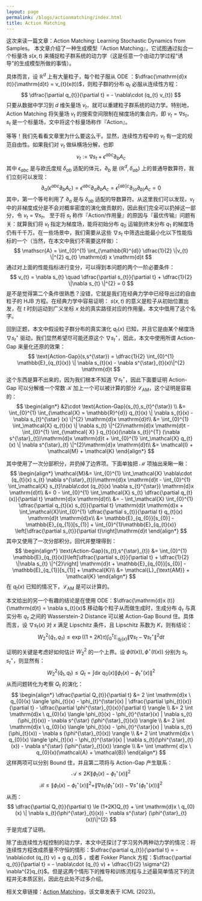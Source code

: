 ```yaml
---
layout: page
permalink: /blogs/actionmatching/index.html
title: Action Matching
---
```



这次来读一篇文章：Action Matching: Learning Stochastic Dynamics from Samples。
本文章介绍了一种生成模型『Action Matching』，它试图通过拟合一个标量场 $s(x,t)$ 来捕捉粒子群系统的动力学（这是任意一个由动力学过程“诱导”的生成模型所做的事情）。

具体而言，设 $\mathbb{R}^{d}$ 上有大量粒子，每个粒子服从 ODE ：$\dfrac{\mathrm{d}x (t)}{\mathrm{d}t} = v_{t}(x(t))$，则粒子群的分布 $q_{t}$ 必服从连续性方程：
$$
\dfrac{\partial q_{t}}{\partial t} =  - \nabla\cdot (q_{t} v_{t})
$$
只要从数据中学习到 $d$ 维矢量场 $v_{t}$，就可以重建粒子群系统的动力学。特别地，Action Matching 将矢量场 $v_{t}$ 的搜索空间限制在梯度场的集合内，即 $v_{t} = \nabla s_{t}$，$s_{t}$ 是一个标量场，文中将这个标量场称作『Action』。

等等！我们先看看文章里为什么要这么干。显然，连续性方程中的 $v_{t}$ 有一定的规范自由性。如果我们对 $v_{t}$ 做纵横场分解，也即
$$
v_{t} :=  \nabla s_{t} + \epsilon^{abc} \partial_{b} A_{c}
$$
其中 $\epsilon_{abc}$ 是与欧氏度规 $\delta_{ab}$ 适配的体元，$\partial_{b}$ 是 $(\mathbb{R}^{d},\delta_{ab})$ 上的普通导数算符，我们立刻可以发现：
$$
\partial_{a} (\epsilon^{abc} \partial_{b} A_{c} ) = \epsilon^{abc} \partial_{a} \partial_{b} A_{c} = \epsilon^{[ab]c} \partial_{(a} \partial_{b)}A_{c} =0
$$
其中，第一个等号利用了 $\partial_{a}$ 是与 $\delta_{ab}$ 适配的导数算符。从这里我们可以发现，$v_{t}$ 中的非梯度成分是不会对概率密度的演化做贡献的，因此我们完全可以扔掉这一部分，令 $v_{t} = \nabla s_{t}$。
至于将 $s_{t}$ 称作『Action/作用量』的原因与『最优传输』问题有关：就算我们将 $v_{t}$ 指定为梯度场，能将初始分布 $q_{0}$ 运输到终末分布 $q_{1}$ 的梯度场仍有千千万。在一些场景中，我们需要从这些 $\nabla s_{t}$ 中筛选出能最小化以下性能指标的一个（当然，在本文中我们不需要这样做）：
$$
\mathscr{A} = \int_{0}^{1} \int_{\mathbb{R}^{d}}  \dfrac{1}{2} \|v_{t} \|^{2} q_{t} \mathrm{d} x \mathrm{d}t
$$
通过对上面的性能指标进行变分，可以得到本问题的两个一阶必要条件：
$$
v_{t} =  \nabla s_{t}  \quad \dfrac{\partial s_{t}}{\partial t} + \dfrac{1}{2} \|\nabla s_{t} \|^{2} = 0 
$$
是不是觉得第二个条件很熟悉？没错，它就是我们在经典力学中已经导出过的自由粒子的 HJB 方程。在经典力学中容易证明： $s(x,t)$ 的意义是粒子从初始位置出发，在 $t$ 时刻运动到广义坐标 $x$ 处的真实路径对应的作用量。本文中借用了这个名字。


回到正题，本文中假设粒子群分布的真实演化 $q_{t}(x)$ 已知，并且它是由某个梯度场 $\nabla s_{t}^{\star}$ 驱动，我们显然希望尽可能还原这个 $\nabla s^{\star}_{t}$，因此，本文中使用所谓 Action-Gap 来量化还原的效果：
$$
\text{Action-Gap}(s,s^{\star}) = \dfrac{1}{2} \int_{0}^{1} \mathbb{E}_{q_{t}(x)} \| \nabla s_{t}(x)  - \nabla  s^{\star}_{t}(x)\|^{2} \mathrm{d}t
$$
这个东西是算不出来的，因为我们根本不知道 $\nabla s_{t}^{\star}$，因此下面要证明 Action-Gap 可以分解维一个常数 $\mathcal{K}$ 加上一个可以被计算的部分 $\mathcal{L}_{\text{AM}}$，这个证明是容易的：
$$
\begin{align*}
&2\cdot \text{Action-Gap}(s_{t},s_{t}^{\star}) \\
&=  \int_{0}^{1} \int_{\mathcal{X} = \mathbb{R}^{d}} q_{t}(x) \| \nabla s_{t}(x) - \nabla s_{t}^{\star} (x) \|^{2} \mathrm{d}x \mathrm{d}t\\
&= \int_{0}^{1} \int_\mathcal{X} q_{t}(x) \| \nabla s_{t} \|^{2}\mathrm{d}x \mathrm{d}t - \int_{0}^{1} \int_{\mathcal{ X} } q_{t}(x)(\nabla s_{t})^{T} (\nabla s^{\star}_{t})\mathrm{d}x \mathrm{d}t + \int_{0}^{1} \int_\mathcal{X} q_{t}(x) \| \nabla s^{\star}_{t} \|^{2}\mathrm{d}x \mathrm{d}t\\
&= \mathcal{I} + \mathcal{M} +  \mathcal{K}
\end{align*}
$$

其中使用了一次分部积分，并扔掉了边界项。下面单独把 $\mathcal{M}$ 项抽出来瞅一瞅：
$$
\begin{align*}
\mathcal{M}&= \int_{0}^{1} \int_\mathcal{X} \nabla\cdot  (q_{t}(x) s_{t} \nabla s^{\star}_{t})\mathrm{d}x \mathrm{d}t - \int_{0}^{1} \int_\mathcal{X} s_{t}\nabla\cdot (q_{t}(x) \nabla s_{t}^{\star}) \mathrm{d}x \mathrm{d}t\\
&= 0 - \int_{0}^{1} \int_\mathcal{X} s_{t} \dfrac{\partial q_{t}(x)}{\partial t} \mathrm{d}x \mathrm{d}t\\
&= -  \int_\mathcal{X} \int_{0}^{1} \dfrac{\partial q_{t}(x) s_{t}}{\partial t} \mathrm{d}t \mathrm{d}x + \int_\mathcal{X}\int_{0}^{1} \dfrac{\partial s_{t}}{\partial t} q_{t}(x)  \mathrm{d}t \mathrm{d}x\\
&= \mathbb{E}_{q_{0}}[s_{0}] - \mathbb{E}_{q_{1}}[s_{1}] + \int_{0}^{1}\mathbb{E}_{q_{t}(x)} \left[\dfrac{\partial s_{t}}{\partial t}\right]\mathrm{d}t
\end{align*}
$$
其中又使用了一次分部积分。回代并整理得到：
$$
\begin{align*}
\text{Action-Gap}(s_{t},s^{\star}_{t}) &= \int_{0}^{1} \mathbb{E}_{q_{t}(x)}\left[\dfrac{\partial s_{t}}{\partial t} + \dfrac{1}{2} \|\nabla  s_{t} \|^{2}\right] \mathrm{d}t + \mathbb{E}_{q_{0}}[s_{0}] - \mathbb{E}_{q_{1}}[s_{1}] + \mathcal{K}\\
&= \mathcal{L}_{\text{AM}} + \mathcal{K}
\end{align*}
$$
在 $q_{t}(x)$ 已知的情况下，$\mathcal{L}_{\text{AM}}$ 是可以计算的。


本文给出的另一个有趣的结论是在使用 ODE：$\dfrac{\mathrm{d}x (t)}{\mathrm{d}t} = \nabla  s_{t}(x)$ 移动每个粒子从而做生成时，生成分布 $\hat q_{\tau}$ 与真实分布 $q_{\tau}$ 之间的 Wasserstein-2 Distance 可以被 Action-Gap Bound 住。具体而言，设 $\nabla s_{t}(x)$ 对 $x$ 满足 Lipschitz 条件，且 Lipschitz 系数为 $K$，则有结论：
$$
W_{2}^{2}(\hat q_{\tau} , q_{\tau}) \le  \exp((1 + 2K)\tau) \int_{0}^{\tau} \mathbb{E}_{q_{t}(x)} \|\nabla s_{t} - \nabla s^{\star}_{t} \|^{2} \mathrm{d} t   
$$

证明的关键是考虑好如何估计 $W_{2}^{2}$ 的一个上界。设 $\phi (t (x)),\phi^{\star}(t(x))$ 分别为 $s_{t}, s^{\star}_{t}$，则显然有：
$$
W_{2}^{2}(\hat q_{t} ,q_{t}) \le Q_{t} = \int \mathrm{d}x \   q_{0}(x)\| \phi_{t}(x) - \phi_{t}^{\star}(x) \|^{2} 
$$
从而问题转化为考察 $Q_{t}$ 的演化：
$$
\begin{align*}
\dfrac{\partial Q_{t}}{\partial t} &= 2 \int \mathrm{d}x \ q_{0}(x) \langle  \phi_{t}(x) - \phi_{t}^{\star}(x) | \dfrac{\partial \phi_{t}(x)}{\partial t} - \dfrac{\partial \phi^{\star}_{t}(x)}{\partial t}   \rangle \\
&= 2 \int \mathrm{d}x  \ q_{0}(x) \langle  \phi_{t}(x) - \phi_{t}^{\star}(x) | \nabla s_{t}(\phi_{t}(x))  - \nabla s^{\star} (\phi^{\star}_{t}(x))  \rangle \\
&= 2 \int \mathrm{d}x  \ q_{0}(x) \langle  \phi_{t}(x) - \phi_{t}^{\star}(x) | \nabla s_{t}(\phi_{t}(x))  - \nabla s (\phi^{\star}_{t}(x))  \rangle \\
&+ 2 \int \mathrm{d}x  \ q_{0}(x) \langle  \phi_{t}(x) - \phi_{t}^{\star}(x) | \nabla s_{t}(\phi^{\star}_{t}(x))  - \nabla s^{\star} (\phi^{\star}_{t}(x))  \rangle \\
&= \int \mathrm{ d}x \  q_{0}(x)(\mathcal{A} + \mathcal{B})
\end{align*}
$$
这样两项可以分别 Bound 住，并且第二项将与 Action-Gap 产生联系：
$$
\mathcal{A} \le  2K  \| \phi_{t}(x) - \phi_{t}^{\star}(x)\|^{2}
$$
$$
\mathcal{B} \le  \| \phi_{t}(x) - \phi^{\star}_{t}(x) \|^{2} + \| \nabla s_{t}(\phi^{\star}_{t}(x))  - \nabla s^{\star} (\phi^{\star}_{t}(x))\|^{2}
$$
从而：
$$
\dfrac{\partial Q_{t}}{\partial t} \le  (1+2K)Q_{t} + \int \mathrm{d}x \ q_{0}(x) \| \nabla s_{t}(\phi^{\star}_{t}(x))  - \nabla s^{\star} (\phi^{\star}_{t}(x))\|^{2}
$$
于是完成了证明。

除了由连续性方程控制的动力学，本文中还探讨了学习另外两种动力学的情况：将连续性方程改成质量不守恒的情形：$\dfrac{\partial q_{t}}{\partial t} = - \nabla\cdot (q_{t} v) + g q_{t}$ ，或者 Fokker Planck 方程：$\dfrac{\partial q_{t}}{\partial t} = - \nabla\cdot (q_{t} v) + \dfrac{1}{2} \sigma^{2} \nabla^{2}q_{t}$。但是这两个情形下的推导和训练流程与上述最简单情况下的流程并无本质区别，因此在此处不过多介绍。

相关文章链接：[Action Matching](https://arxiv.org/abs/2210.06662)，该文章发表于 ICML (2023)。
